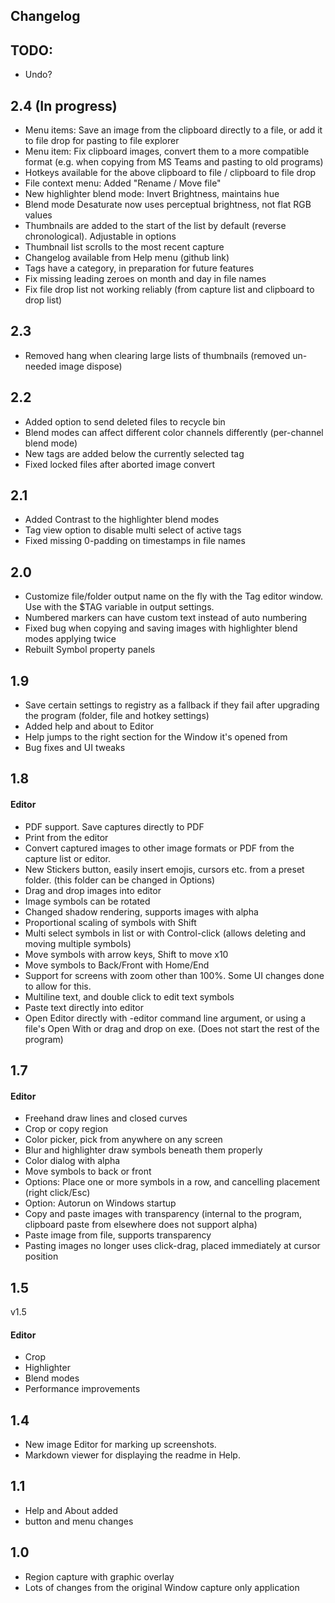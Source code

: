 ﻿## Changelog

## TODO:
- Undo?

## 2.4 (In progress)
- Menu items: Save an image from the clipboard directly to a file, or add it to file drop for pasting to file explorer
- Menu item: Fix clipboard images, convert them to a more compatible format (e.g. when copying from MS Teams and pasting to old programs)
- Hotkeys available for the above clipboard to file / clipboard to file drop
- File context menu: Added "Rename / Move file"
- New highlighter blend mode: Invert Brightness, maintains hue
- Blend mode Desaturate now uses perceptual brightness, not flat RGB values
- Thumbnails are added to the start of the list by default (reverse chronological). Adjustable in options
- Thumbnail list scrolls to the most recent capture
- Changelog available from Help menu (github link)
- Tags have a category, in preparation for future features
- Fix missing leading zeroes on month and day in file names
- Fix file drop list not working reliably (from capture list and clipboard to drop list)

## 2.3
- Removed hang when clearing large lists of thumbnails (removed un-needed image dispose)

## 2.2
- Added option to send deleted files to recycle bin
- Blend modes can affect different color channels differently (per-channel blend mode)
- New tags are added below the currently selected tag
- Fixed locked files after aborted image convert

## 2.1
- Added Contrast to the highlighter blend modes
- Tag view option to disable multi select of active tags
- Fixed missing 0-padding on timestamps in file names

## 2.0
- Customize file/folder output name on the fly with the Tag editor window. Use with the $TAG variable in output settings.
- Numbered markers can have custom text instead of auto numbering
- Fixed bug when copying and saving images with highlighter blend modes applying twice
- Rebuilt Symbol property panels

## 1.9
- Save certain settings to registry as a fallback if they fail after upgrading the program (folder, file and hotkey settings)
- Added help and about to Editor
- Help jumps to the right section for the Window it's opened from
- Bug fixes and UI tweaks

## 1.8

#### Editor
- PDF support. Save captures directly to PDF
- Print from the editor
- Convert captured images to other image formats or PDF from the capture list or editor.
- New Stickers button, easily insert emojis, cursors etc. from a preset folder. (this folder can be changed in Options)
- Drag and drop images into editor
- Image symbols can be rotated
- Changed shadow rendering, supports images with alpha
- Proportional scaling of symbols with Shift
- Multi select symbols in list or with Control-click (allows deleting and moving multiple symbols)
- Move symbols with arrow keys, Shift to move x10
- Move symbols to Back/Front with Home/End
- Support for screens with zoom other than 100%. Some UI changes done to allow for this.
- Multiline text, and double click to edit text symbols
- Paste text directly into editor
- Open Editor directly with -editor command line argument, or using a file's Open With or drag and drop on exe. (Does not start the rest of the program)


## 1.7

#### Editor
- Freehand draw lines and closed curves
- Crop or copy region
- Color picker, pick from anywhere on any screen
- Blur and highlighter draw symbols beneath them properly
- Color dialog with alpha
- Move symbols to back or front
- Options: Place one or more symbols in a row, and cancelling placement (right click/Esc)
- Option: Autorun on Windows startup
- Copy and paste images with transparency (internal to the program, clipboard paste from elsewhere does not support alpha)
- Paste image from file, supports transparency
- Pasting images no longer uses click-drag, placed immediately at cursor position

## 1.5

v1.5

#### Editor
- Crop
- Highlighter
- Blend modes
- Performance improvements

## 1.4

- New image Editor for marking up screenshots.
- Markdown viewer for displaying the readme in Help.

## 1.1

- Help and About added
- button and menu changes

## 1.0

- Region capture with graphic overlay
- Lots of changes from the original Window capture only application